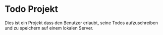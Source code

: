 # Todo Projekt
Dies ist ein Projekt dass den Benutzer erlaubt, seine Todos aufzuschreiben und zu speichern auf einem lokalen Server.
